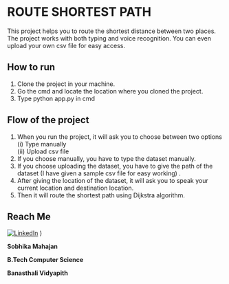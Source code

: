 # ROUTE SHORTEST PATH

This project helps you to route the shortest distance between two places. The project works with both typing and voice recognition. You can even upload your own csv file for easy access.

## How to run
1. Clone the project in your machine.
2. Go the cmd and locate the location where you cloned the project.
3. Type python app.py in cmd

## Flow of the project
1. When you run the project, it will ask you to choose between two options<br>
    (i) Type manually<br>
    (ii) Upload csv file
2. If you choose manually, you have to type the dataset manually.
3. If you choose uploading the dataset, you have to give the path of the dataset (I have given a sample csv file for easy working) .
4. After giving the location of the dataset, it will ask you to speak your current location and destination location.
5. Then it will route the shortest path using Dijkstra algorithm.

## Reach Me
[![LinkedIn](https://img.shields.io/badge/LinkedIn-connect-blue.svg?logo=linkedin&logoColor=white)](https://www.linkedin.com/in/sobhika-mahajan-16776b1b8/) )

**Sobhika Mahajan**

**B.Tech Computer Science**

**Banasthali Vidyapith**


